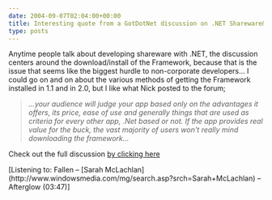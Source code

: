 ```yaml
---
date: 2004-09-07T02:04:00+00:00
title: Interesting quote from a GotDotNet discussion on .NET Shareware&#8230;
type: posts
---
```

Anytime people talk about developing shareware with .NET, the discussion centers around the download/install of the Framework, because that is the issue that seems like the biggest hurdle to non-corporate developers... I could go on and on about the various methods of getting the Framework installed in 1.1 and in 2.0, but I like what Nick posted to the forum;



> _...your audience will judge your app based only on the advantages it offers, its price, ease of use and generally things that are used as criteria for every other app, .Net based or not. If the app provides real value for the $buck$, the vast majority of users won't really mind downloading the framework..._



Check out the full discussion [by clicking here](http://www.gotdotnet.com/Community/MessageBoard/Thread.aspx?id=260372&Page=1#260936)



<div class="media">
  [Listening to: Fallen &#8211; [Sarah McLachlan](http://www.windowsmedia.com/mg/search.asp?srch=Sarah+McLachlan) &#8211; Afterglow (03:47)]
</div>
